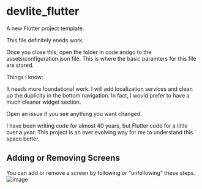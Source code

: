 # devlite_flutter

A new Flutter project template.

This file definitely eneds work.

Once you close this, open the folder in code andgo to the assets\configuration.json file. This is where the basic paramters for this file are stored.

Things I know:

It needs more foundational work. I will add localization services and clean up the duplicity in the bottom navigation. In fact, I would prefer to have a much cleaner widget section.

Open an issue if you see anything you want changed.

I have been writing code for almost 40 years, but Flutter code for a little over a year. This project is an ever evolving way for me to understand this space better.

## Adding or Removing Screens

You can add or remove a screen by following or "unfollowing" these steps.
![image](https://github.com/user-attachments/assets/093a56e0-2f83-49ff-899d-79c8b15d9885)
